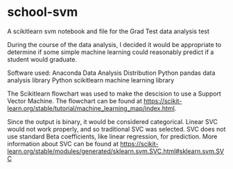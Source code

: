 # school-svm
A scikitlearn svm notebook and file for the Grad Test data analysis test

During the course of the data analysis, I decided it would be appropriate to determine if some simple machine learning could reasonably predict if a student would graduate. 

Software used:
Anaconda Data Analysis Distribution
Python pandas data analysis library
Python scikitlearn machine learning library

The Scikitlearn flowchart was used to make the descision to use a Support Vector Machine. The flowchart can be found at https://scikit-learn.org/stable/tutorial/machine_learning_map/index.html. 

Since the output is binary, it would be considered categorical. Linear SVC would not work properly, and so traditional SVC was selected. 
SVC does not use standard Beta coefficients, like linear regression, for prediction. More information about SVC can be found at https://scikit-learn.org/stable/modules/generated/sklearn.svm.SVC.html#sklearn.svm.SVC
